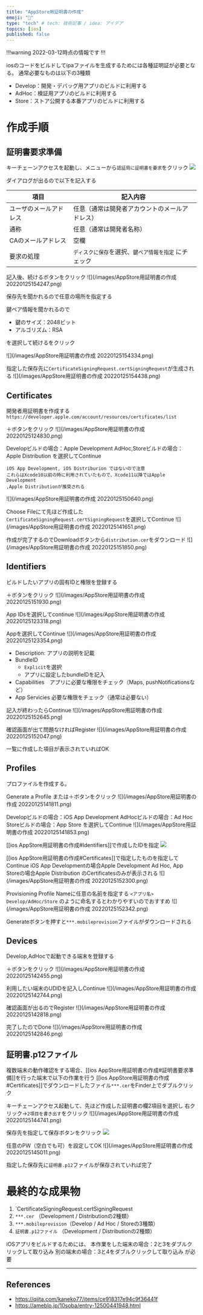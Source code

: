```yaml
---
title: "AppStore用証明書の作成"
emoji: "📌"
type: "tech" # tech: 技術記事 / idea: アイデア
topics: [ios]
published: false
---
```

!!!warning
2022-03-12時点の情報です
!!!

iosのコードをビルドしてipaファイルを生成するためには各種証明証が必要となる。
通常必要なものは以下の3種類
- Develop：開発・デバッグ用アプリのビルドに利用する
- AdHoc：検証用アプリのビルドに利用する
- Store：ストア公開する本番アプリのビルドに利用する

# 作成手順
## 証明書要求準備
キーチェーンアクセスを起動し、メニューから`認証局に証明書を要求`をクリック
![](/images/AppStore用証明書の作成_1.png)

ダイアログが出るので以下を記入する

| 項目                   | 記入内容                                              |
| ---------------------- | ----------------------------------------------------- |
| ユーザのメールアドレス | 任意（通常は開発者アカウントのメールアドレス）        |
| 通称                   | 任意（通常は開発者名称）                              |
| CAのメールアドレス     | 空欄                                                  |
| 要求の処理             | `ディスクに保存`を選択、`鍵ペア情報を指定` にチェック |

記入後、続けるボタンをクリック
![](/images/AppStore用証明書の作成 20220125154247.png)

保存先を聞かれるので任意の場所を指定する

鍵ペア情報を聞かれるので
- 鍵のサイズ：2048ビット
- アルゴリズム：RSA

を選択して続けるをクリック

![](/images/AppStore用証明書の作成 20220125154334.png)


指定した保存先に`CertificateSigningRequest.certSigningRequest`が生成される
![](/images/AppStore用証明書の作成 20220125154438.png) 


## Certificates
開発者用証明書を作成する
`https://developer.apple.com/account/resources/certificates/list`

＋ボタンをクリック
![](/images/AppStore用証明書の作成 20220125124830.png)

Developビルドの場合：Apple Development
AdHoc,Storeビルドの場合：Apple Distribution
を選択してContinue

```ad-warning
iOS App Development, iOS Distriburion ではないので注意
これらはXcode10以前の時に利用されていたもので、Xcode11以降ではApple Development
,Apple Distributionが推奨される
```

![](/images/AppStore用証明書の作成 20220125150640.png)

Choose Fileにて先ほど作成した`CertificateSigningRequest.certSigningRequest`を選択してContinue
![](/images/AppStore用証明書の作成 20220125141651.png)

作成が完了するのでDownloadボタンから`distribution.cer`をダウンロード
![](/images/AppStore用証明書の作成 20220125151850.png)

## Identifiers
ビルドしたいアプリの固有IDと権限を登録する

＋ボタンをクリック
![](/images/AppStore用証明書の作成 20220125151930.png)

App IDsを選択してcontinue
![](/images/AppStore用証明書の作成 20220125123318.png)

Appを選択してContinue
![](/images/AppStore用証明書の作成 20220125123354.png)

- Description: アプリの説明を記載
- BundleID
	- `Explicit`を選択
	- アプリに設定したbundleIDを記入
- Capabilities　アプリに必要な権限をチェック（Maps, pushNotificationsなど）
- App Servicies 必要な権限をチェック（通常は必要ない）

記入が終わったらContinue
![](/images/AppStore用証明書の作成 20220125152645.png)

確認画面が出て問題なければRegister
![](/images/AppStore用証明書の作成 20220125152047.png)

一覧に作成した項目が表示されていればOK

## Profiles
プロファイルを作成する。

Generate a Profile または＋ボタンをクリック
![](/images/AppStore用証明書の作成 20220125141811.png)

Developビルドの場合：iOS App Development
AdHocビルドの場合：Ad Hoc
Storeビルドの場合：App Store
を選択してContinue
![](/images/AppStore用証明書の作成 20220125141853.png)

[[ios AppStore用証明書の作成#Identifiers]]で作成したIDを指定
![](/images/AppStore用証明書の作成20220125152224.png)

[[ios AppStore用証明書の作成#Certificates]]で指定したものを指定してContinue
iOS App Developmentの場合Apple Development
Ad Hoc, App Storeの場合Apple Distribution
のCertificatesのみが表示される
![](/images/AppStore用証明書の作成 20220125152300.png)

Provisioning Profile Nameに任意の名前を指定する
`<アプリ名> Develop/AdHoc/Store` のように命名するとわかりやすいのでおすすめ
![](/images/AppStore用証明書の作成 20220125152342.png)

Generateボタンを押すと`***.mobileprovision`ファイルがダウンロードされる


## Devices
Develop,AdHocで起動できる端末を登録する

＋ボタンをクリック
![](/images/AppStore用証明書の作成 20220125142455.png)

利用したい端末のUDIDを記入しContinue
![](/images/AppStore用証明書の作成 20220125142744.png)

確認画面が出るのでRegister
![](/images/AppStore用証明書の作成 20220125142818.png)

完了したのでDone
![](/images/AppStore用証明書の作成 20220125142846.png)

## 証明書.p12ファイル
複数端末の動作確認をする場合、[[ios AppStore用証明書の作成#証明書要求準備]]を行った端末で以下の作業を行う
[[ios AppStore用証明書の作成#Certificates]]でダウンロードしたファイル`***.cer`をFinder上でダブルクリック

キーチェーンアクセス起動して、先ほど作成した証明書の欄2項目を選択し
右クリック→`2項目を書き出す`をクリック
![](/images/AppStore用証明書の作成 20220125144741.png)

保存先を指定して保存ボタンをクリック
![](/images/AppStore用証明書の作成20220125144946.png)

任意のPW（空白でも可）を設定してOK
![](/images/AppStore用証明書の作成 20220125145011.png)

指定した保存先に`証明書.p12`ファイルが保存されていれば完了

# 最終的な成果物
1.  `CertificateSigningRequest.certSigningRequest
2.   `***.cer` （Development / Distributionの2種類）
3.   `***.mobileprovision`（Develop / Ad Hoc / Storeの3種類）
4.   `証明書.p12ファイル` （Development / Distributionの2種類）

iOSアプリをビルドするためには、
本作業をした端末の場合：2と3をダブルクリックして取り込み
別の端末の場合：3と4をダブルクリックして取り込み
が必要


---
## References
- https://qiita.com/kaneko77/items/ce918317e94c9f36441f
- https://ameblo.jp/10soba/entry-12500441948.html